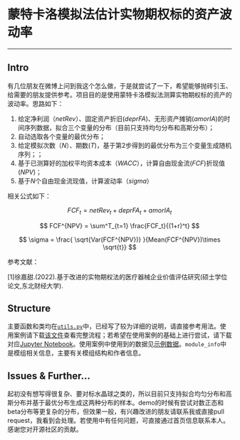 # 蒙特卡洛模拟法估计实物期权标的资产波动率
-------------------------------
## Intro
有几位朋友在微博上问到我这个怎么做，于是就尝试了一下，希望能够抛砖引玉、给需要的朋友提供参考。项目目的是使用蒙特卡洛模拟法测算实物期权标的资产的波动率。思路如下：
1. 给定净利润（*netRev*）、固定资产折旧(*deprFA*)、无形资产摊销(*amorIA*)的时间序列数据，拟合三个变量的分布（目前只支持均匀分布和高斯分布）；
2. 自动选取各个变量的最优分布；
3. 给定模拟次数（*N*）、期数(*T*)，基于第2步得到的最优分布为三个变量生成随机序列；；
4. 基于已测算好的加权平均资本成本（*WACC*），计算自由现金流(*FCF*)折现值(*NPV*)；
5. 基于*N*个自由现金流现值，计算波动率（*sigma*）

相关公式如下：

$$ FCF_t = netRev_t + deprFA_t + amorIA_t 
$$

$$
FCF^{NPV} = \sum^T_{t=1} \frac{FCF_t}{(1+r)^t}
$$

$$
\sigma = \frac{
 \sqrt{Var(FCF^{NPV})}
 }{Mean(FCF^{NPV})\times \sqrt{t}}
$$

参考文献：

[1]徐嘉甜.(2022).基于改进的实物期权法的医疗器械企业价值评估研究(硕士学位论文,东北财经大学).

## Structure
主要函数和类均在[`utils.py`](./utils.py)中，已经写了较为详细的说明，请直接参考用法。使用案例请下载[该文件](./MonteCarloSim_Volatility.html)查看完整流程；若希望在使用案例的基础上进行尝试，请下载对应[Jupyter Notebook](MonteCarloSim_Volatility.ipynb)。使用案例中使用到的数据见[示例数据](./data.xlsx)。`module_info`中是模组相关信息，主要有关模组结构和作者信息。

## Issues & Further...
起初没有想写得很复杂、要对标水晶球之类的，所以目前只支持拟合均匀分布和高斯分布并基于最优分布生成这两种分布的样本。demo的时候有尝试对数正态和beta分布等更复杂的分布，但效果一般，有兴趣改进的朋友请联系我或直接pull request，我看到会处理。若使用中有任何问题，可直接通过首页信息联系本人。感谢您对开源社区的贡献。
